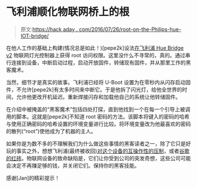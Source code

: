# 飞利浦顺化物联网桥上的根

> 原文:[https://hack aday . com/2016/07/26/root-on-the-Philips-hue-IOT-bridge/](https://hackaday.com/2016/07/26/root-on-the-philips-hue-iot-bridge/)

在他人工作的基础上构建(情况总是如此！)[pepe2k]设法[在飞利浦 Hue Bridge v2](https://forum.openwrt.org/viewtopic.php?id=66346) 物联网灯光控制器上获得 root 访问权限。这里没什么不寻常的，真的。通过串行连接到设备，中断启动过程，启动开放固件，转储现有固件，并从那里工作的黑客魔术。

当然，细节才是真实的故事。飞利浦已经将 U-Boot 设置为在零秒内从闪存启动固件，不允许[pepe2k]有太多时间来中断它。于是他拆了闪光灯，给他全世界的时间，允许他更改开机延迟。重新焊接闪存和加载他自己的系统让他转储固件。

在介绍中被掩盖的“黑客魔术”包括四处打探，直到他找到一个在每一个引导上被调用的脚本。这就是[pepe2k]不知道 root 密码的方法。该脚本将键入的密码的哈希与使用正确密码的哈希设置的环境变量进行比较。将环境变量改为他最喜欢的密码的散列(“root”)使他成为了机器的主人。

如果你是为数不多的不理解我们为什么做这些事情的黑客读者之一，除了它只是好玩的事实之外，想想飞利浦(最终被收回)[对这个设备的互操作性的压制](http://hackaday.com/2015/12/15/philips-says-no-internet-of-things-for-you/)，或者[谷歌的红砖](http://hackaday.com/2016/04/07/alphabet-to-turn-off-revolvs-lights/)。物联网设备的致命缺陷是，它们让你受到公司的突发奇想，这些公司可能会决定不再赚足够的钱，并关闭它们。保持你的黑客技能。

感谢[Jan]的精彩提示！